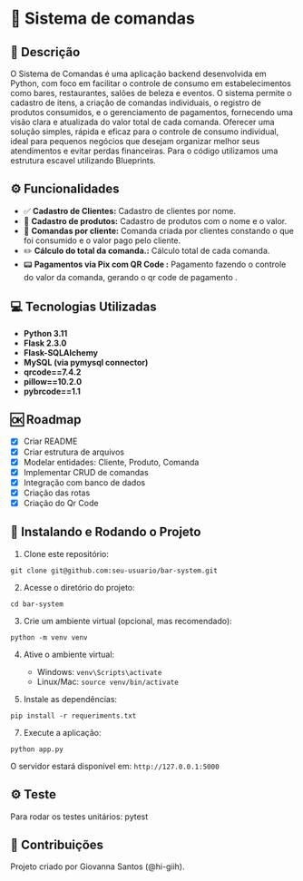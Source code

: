 # 📑 Sistema de comandas

## 📄 Descrição
O Sistema de Comandas é uma aplicação backend desenvolvida em Python, com foco em facilitar o controle de consumo em estabelecimentos como bares, restaurantes, salões de beleza e eventos. O sistema permite o cadastro de itens, a criação de comandas individuais, o registro de produtos consumidos, e o gerenciamento de pagamentos, fornecendo uma visão clara e atualizada do valor total de cada comanda.
Oferecer uma solução simples, rápida e eficaz para o controle de consumo individual, ideal para pequenos negócios que desejam organizar melhor seus atendimentos e evitar perdas financeiras.
Para o código utilizamos uma estrutura escavel utilizando Blueprints.


## ⚙️ Funcionalidades

- ✅ **Cadastro de Clientes:** Cadastro de clientes por nome.
- 🛒 **Cadastro de produtos:** Cadastro de produtos com o nome e o valor.
- 🧾 **Comandas por cliente:** Comanda criada por clientes constando o que foi consumido e o valor pago pelo cliente.
- ✏️ **Cálculo do total da comanda.:** Cálculo total de cada comanda.
- 📟 **Pagamentos via Pix com QR Code :** Pagamento fazendo o controle do valor da comanda, gerando o qr code de pagamento .


## 💻 Tecnologias Utilizadas

- **Python 3.11**
- **Flask 2.3.0**
- **Flask-SQLAlchemy**
- **MySQL (via pymysql connector)**
- **qrcode==7.4.2**
- **pillow==10.2.0**
- **pybrcode==1.1**

## 🆗 Roadmap
- [x] Criar README
- [x] Criar estrutura de arquivos
- [x] Modelar entidades: Cliente, Produto, Comanda
- [x] Implementar CRUD de comandas
- [x] Integração com banco de dados
- [x] Criação das rotas
- [x] Criação do Qr Code

## 🚀 Instalando e Rodando o Projeto

1. Clone este repositório:
```
git clone git@github.com:seu-usuario/bar-system.git
```

2. Acesse o diretório do projeto:
```
cd bar-system
```

3. Crie um ambiente virtual (opcional, mas recomendado):
```
python -m venv venv
```

4. Ative o ambiente virtual:
   - Windows: `venv\Scripts\activate`
   - Linux/Mac: `source venv/bin/activate`

5. Instale as dependências:
```
pip install -r requeriments.txt
```

7. Execute a aplicação:
```
python app.py
```

O servidor estará disponível em: `http://127.0.0.1:5000`

## ⚙ Teste
Para rodar os testes unitários: pytest

## 📜 Contribuições
Projeto criado por Giovanna Santos (@hi-giih).